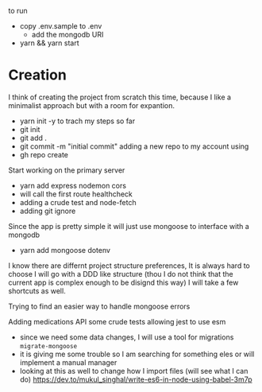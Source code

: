 to run

- copy .env.sample to .env
    - add the mongodb URI
- yarn && yarn start


# Creation
I think of creating the project from scratch this time, because I like a minimalist approach but with a room for expantion.
- yarn init -y
to trach my steps so far
- git init
- git add .
- git commit -m "initial commit"
adding a new repo to my account using
- gh repo create

Start working on the primary server
- yarn add express nodemon cors
- will call the first route healthcheck
- adding a crude test and node-fetch 
- adding git ignore

Since the app is pretty simple it will just use mongoose to interface with a mongodb
- yarn add mongoose dotenv

I know there are differnt project structure preferences, It is always hard to choose
I will go with a DDD like structure (thou I do not think that the current app is complex enough to be disignd this way) 
I will take a few shortcuts as well.

Trying to find an easier way to handle mongoose errors 

Adding medications API
some crude tests
allowing jest to use esm

- since we need some data changes, I will use a tool for migrations `migrate-mongoose`
- it is giving me some trouble so I am searching for something eles or will implement a manual manager
- looking at this as well to change how I import files (will see what I can do) https://dev.to/mukul_singhal/write-es6-in-node-using-babel-3m7p

